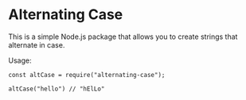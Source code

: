# Alternating Case

This is a simple Node.js package that allows you to create strings that alternate in case.

Usage:

    const altCase = require("alternating-case");

    altCase("hello") // "hElLo"
